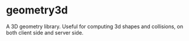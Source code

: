 # geometry3d
A 3D geometry library. Useful for computing 3d shapes and collisions, on both client side and server side.
